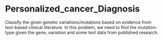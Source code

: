 # Personalized_cancer_Diagnosis
Classify the given genetic variations/mutations based on evidence from text-based clinical literature. In this problem, we need to find the mutation-type given the gene, variation and some text data from published research.
